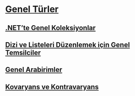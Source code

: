 # [Genel Türler](index.md)
## [.NET’te Genel Koleksiyonlar](collections.md)
## [Dizi ve Listeleri Düzenlemek için Genel Temsilciler](delegates-for-manipulating-arrays-and-lists.md)
## [Genel Arabirimler](interfaces.md)
## [Kovaryans ve Kontravaryans](covariance-and-contravariance.md)

